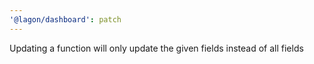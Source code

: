 ```yaml
---
'@lagon/dashboard': patch
---
```


Updating a function will only update the given fields instead of all fields
